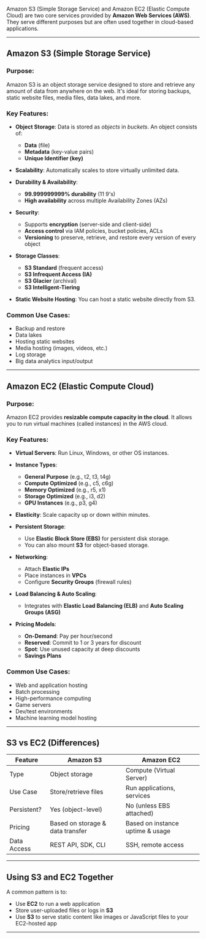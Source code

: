 Amazon S3 (Simple Storage Service) and Amazon EC2 (Elastic Compute Cloud) are two core services provided by **Amazon Web Services (AWS)**. They serve different purposes but are often used together in cloud-based applications.

---

## **Amazon S3 (Simple Storage Service)**

### **Purpose**:

Amazon S3 is an object storage service designed to store and retrieve any amount of data from anywhere on the web. It's ideal for storing backups, static website files, media files, data lakes, and more.

### **Key Features**:

- **Object Storage**: Data is stored as _objects_ in _buckets_. An object consists of:
    
    - **Data** (file)
    - **Metadata** (key-value pairs)
    - **Unique Identifier (key)**
- **Scalability**: Automatically scales to store virtually unlimited data.
    
- **Durability & Availability**:
    
    - **99.999999999% durability** (11 9's)
    - **High availability** across multiple Availability Zones (AZs)
- **Security**:
    
    - Supports **encryption** (server-side and client-side)
    - **Access control** via IAM policies, bucket policies, ACLs
    - **Versioning** to preserve, retrieve, and restore every version of every object
- **Storage Classes**:
    
    - **S3 Standard** (frequent access)
    - **S3 Infrequent Access (IA)**
    - **S3 Glacier** (archival)
    - **S3 Intelligent-Tiering**
- **Static Website Hosting**: You can host a static website directly from S3.
    

### **Common Use Cases**:

- Backup and restore
- Data lakes
- Hosting static websites
- Media hosting (images, videos, etc.)
- Log storage
- Big data analytics input/output

---

## **Amazon EC2 (Elastic Compute Cloud)**

### **Purpose**:

Amazon EC2 provides **resizable compute capacity in the cloud**. It allows you to run virtual machines (called instances) in the AWS cloud.

### **Key Features**:

- **Virtual Servers**: Run Linux, Windows, or other OS instances.
    
- **Instance Types**:
    
    - **General Purpose** (e.g., t2, t3, t4g)
    - **Compute Optimized** (e.g., c5, c6g)
    - **Memory Optimized** (e.g., r5, x1)
    - **Storage Optimized** (e.g., i3, d2)
    - **GPU Instances** (e.g., p3, g4)
- **Elasticity**: Scale capacity up or down within minutes.
    
- **Persistent Storage**:
    
    - Use **Elastic Block Store (EBS)** for persistent disk storage.
    - You can also mount **S3** for object-based storage.
- **Networking**:
    
    - Attach **Elastic IPs**
    - Place instances in **VPCs**
    - Configure **Security Groups** (firewall rules)
- **Load Balancing & Auto Scaling**:
    
    - Integrates with **Elastic Load Balancing (ELB)** and **Auto Scaling Groups (ASG)**
- **Pricing Models**:
    
    - **On-Demand**: Pay per hour/second
    - **Reserved**: Commit to 1 or 3 years for discount
    - **Spot**: Use unused capacity at deep discounts
    - **Savings Plans**

### **Common Use Cases**:

- Web and application hosting
- Batch processing
- High-performance computing
- Game servers
- Dev/test environments
- Machine learning model hosting

---

## **S3 vs EC2 (Differences)**

|Feature|Amazon S3|Amazon EC2|
|---|---|---|
|Type|Object storage|Compute (Virtual Server)|
|Use Case|Store/retrieve files|Run applications, services|
|Persistent?|Yes (object-level)|No (unless EBS attached)|
|Pricing|Based on storage & data transfer|Based on instance uptime & usage|
|Data Access|REST API, SDK, CLI|SSH, remote access|

---

## **Using S3 and EC2 Together**

A common pattern is to:

- Use **EC2** to run a web application
- Store user-uploaded files or logs in **S3**
- Use **S3** to serve static content like images or JavaScript files to your EC2-hosted app

---


